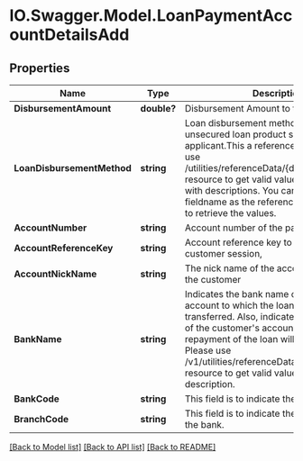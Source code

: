 # IO.Swagger.Model.LoanPaymentAccountDetailsAdd
## Properties

Name | Type | Description | Notes
------------ | ------------- | ------------- | -------------
**DisbursementAmount** | **double?** | Disbursement Amount to the applicant | [optional] 
**LoanDisbursementMethod** | **string** | Loan disbursement method for the unsecured loan product selected by the applicant.This a reference data field. Please use /utilities/referenceData/{disbursementType} resource to get valid values of this field with descriptions. You can use the fieldname as the referenceCode parameter to retrieve the values. | [optional] 
**AccountNumber** | **string** | Account number of the payee. | 
**AccountReferenceKey** | **string** | Account reference key to link account in a customer session, | [optional] 
**AccountNickName** | **string** | The nick name of the account assigned by the customer | [optional] 
**BankName** | **string** | Indicates the bank name of the customer&#x27;s account to which the loan amount will be transferred. Also, indicates the bank name of the customer&#x27;s account from which the repayment of the loan will be debited. Please use /v1/utilities/referenceData/{bankName} resource to get valid value of this field with description. | 
**BankCode** | **string** | This field is to indicate the bank code. | [optional] 
**BranchCode** | **string** | This field is to indicate the branch code of the bank. | 

[[Back to Model list]](../README.md#documentation-for-models) [[Back to API list]](../README.md#documentation-for-api-endpoints) [[Back to README]](../README.md)

